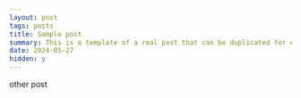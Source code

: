 ```yaml
---
layout: post
tags: posts
title: Sample post
summary: This is a template of a real post that can be duplicated for easy addition to the blog.
date: 2024-05-27
hidden: y
---
```


other post
